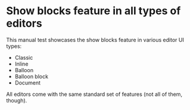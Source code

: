 # Show blocks feature in all types of editors

This manual test showcases the show blocks feature in various editor UI types:

* Classic
* Inline
* Balloon
* Balloon block
* Document

All editors come with the same standard set of features (not all of them, though).
